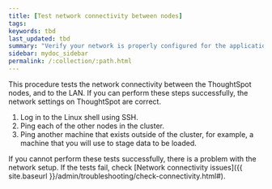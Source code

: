 ```yaml
---
title: [Test network connectivity between nodes]
tags: 
keywords: tbd
last_updated: tbd
summary: "Verify your network is properly configured for the application."
sidebar: mydoc_sidebar
permalink: /:collection/:path.html
---
```

This procedure tests the network connectivity between the ThoughtSpot nodes, and to the LAN. If you can perform these steps successfully, the network settings on ThoughtSpot are correct.

1. Log in to the Linux shell using SSH.
2. Ping each of the other nodes in the cluster.
3. Ping another machine that exists outside of the cluster, for example, a machine that you will use to stage data to be loaded.

If you cannot perform these tests successfully, there is a problem with the network setup. If the tests fail, check [Network connectivity issues]({{ site.baseurl }}/admin/troubleshooting/check-connectivity.html#).
